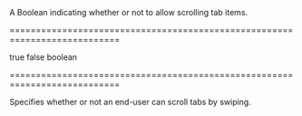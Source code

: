 <!--**
/*-------------------------------------------
    Auto-generated file. Do not modify.
-------------------------------------------

**-->
<!--d-->A Boolean indicating whether or not to allow scrolling tab items.<!--/d-->
===========================================================================
<!--default-->true<!--/default-->
<!--custom_default_for_desktop-->false<!--/custom_default_for_desktop-->
<!--type-->boolean<!--/type-->
===========================================================================

<!--shortDescription-->
Specifies whether or not an end-user can scroll tabs by swiping.
<!--/shortDescription-->

<!--fullDescription-->

<!--/fullDescription-->